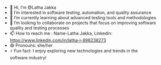 - 👋 Hi, I’m @Latha Jakka
- 👀 I’m interested in software testing, automation, and quality assurance
- 🌱 I’m currently learning about advanced testing tools and methodologies
- 💞️ I’m looking to collaborate on projects that focus on improving software quality and testing processes
- 📫 How to reach me : Name-Latha Jakka, Linkedin: https://www.linkedin.com/in/latha-j-898238273
- 😄 Pronouns: she/her
- ⚡ Fun fact: I enjoy exploring new technologies and trends in the software industry!

<!---
LathaJakka/LathaJakka is a ✨ special ✨ repository because its `README.md` (this file) appears on your GitHub profile.
You can click the Preview link to take a look at your changes.
--->
